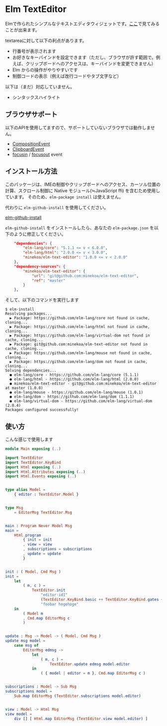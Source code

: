 # Elm TextEditor

Elmで作られたシンプルなテキストエディタウィジェットです。[ここ](https://minekoa.github.io/elm-text-editor/demo/)で見てみることが出来ます。

textareaに対して以下の利点があります。

* 行番号が表示されます
* お好きなキーバインドを設定できます（ただし、ブラウザが許す範囲で。例えば、クリップボードへのアクセスは、キーバインドを変更できません）
* Elm からの操作がやりやすいです
* 制御コードの表示（例えば改行コードやタブ文字など）

以下は（まだ）対応していません。

* シンタックスハイライト

## ブラウザサポート

以下のAPIを使用してますので、サポートしていないブラウザでは動作しません。

* [CompositionEvent](https://developer.mozilla.org/en-US/docs/Web/API/CompositionEvent)
* [ClipboardEvent](https://developer.mozilla.org/en-US/docs/Web/API/ClipboardEvent)
* [focusin](https://developer.mozilla.org/en-US/docs/Web/Events/focusin) / [focusout](https://developer.mozilla.org/en-US/docs/Web/Events/focusout) event

## インストール方法

このパッケージは、IMEの制御やクリップボードへのアクセス、カーソル位置の計算、スクロール制御に Native モジュール(≒JavaScript ffi) を含むため使用しています。
そのため、`elm-package install` は使えません。

代わりに `elm-github-install` を使用してください。

[elm-github-install](https://github.com/gdotdesign/elm-github-install)


`elm-github-install` をインストールしたら、あなたの `elm-package.json` を以下のように修正してください。

```json
    "dependencies": {
        "elm-lang/core": "5.1.1 <= v < 6.0.0",
        "elm-lang/html": "2.0.0 <= v < 3.0.0",
        "minekoa/elm-text-editor": "1.0.0 <= v < 2.0.0"
    },
    "dependency-sources": {
        "minekoa/elm-text-editor": {
            "url": "git@github.com:minekoa/elm-text-editor",
            "ref": "master"
        }
    },
```

そして、以下のコマンドを実行します

```console
$ elm-install 
Resolving packages...
  ▶ Package: https://github.com/elm-lang/core not found in cache, cloning...
  ▶ Package: https://github.com/elm-lang/html not found in cache, cloning...
  ▶ Package: https://github.com/elm-lang/virtual-dom not found in cache, cloning...
  ▶ Package: git@github.com:minekoa/elm-text-editor not found in cache, cloning...
  ▶ Package: https://github.com/elm-lang/mouse not found in cache, cloning...
  ▶ Package: https://github.com/elm-lang/dom not found in cache, cloning...
Solving dependencies...
  ● elm-lang/core - https://github.com/elm-lang/core (5.1.1)
  ● elm-lang/html - https://github.com/elm-lang/html (2.0.0)
  ● minekoa/elm-text-editor - git@github.com:minekoa/elm-text-editor at master (1.0.0)
  ● elm-lang/mouse - https://github.com/elm-lang/mouse (1.0.1)
  ● elm-lang/dom - https://github.com/elm-lang/dom (1.1.1)
  ● elm-lang/virtual-dom - https://github.com/elm-lang/virtual-dom (2.0.4)
Packages configured successfully!
```


## 使い方

こんな感じで使用します

```elm
module Main exposing (..)

import TextEditor
import TextEditor.KeyBind
import Html exposing (..)
import Html.Attributes exposing (..)
import Html.Events exposing (..)


type alias Model =
    { editor : TextEditor.Model }


type Msg
    = EditorMsg TextEditor.Msg


main : Program Never Model Msg
main =
    Html.program
        { init = init
        , view = view
        , subscriptions = subscriptions
        , update = update
        }


init : ( Model, Cmd Msg )
init =
    let
        ( m, c ) =
            TextEditor.init
                "editor-id1"
                (TextEditor.KeyBind.basic ++ TextEditor.KeyBind.gates ++ TextEditor.KeyBind.emacsLike)
                "foobar hogehoge"
    in
        ( Model m
        , Cmd.map EditorMsg c
        )


update : Msg -> Model -> ( Model, Cmd Msg )
update msg model =
    case msg of
        EditorMsg edmsg ->
            let
                ( m, c ) =
                    TextEditor.update edmsg model.editor
            in
                ( { model | editor = m }, Cmd.map EditorMsg c )


subscriptions : Model -> Sub Msg
subscriptions model =
    Sub.map EditorMsg (TextEditor.subscriptions model.editor)


view : Model -> Html Msg
view model =
    div [] [ Html.map EditorMsg (TextEditor.view model.editor) ]
```

